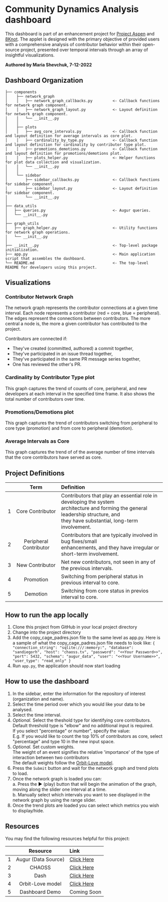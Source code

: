 # Community Dynamics Analysis dashboard 

This dashboard is part of an enhancement project for [Project Aspen](https://github.com/oss-aspen) and [8Knot](https://github.com/oss-aspen/8Knot). 
The applet is designed with the primary objective of provided users with a comprehensive analysis of contributor behavior within their open-source project, 
presented over temporal intervals through an array of insightful visualizations.

**Authored by Maria Shevchuk, 7-12-2022**

## Dashboard Organization

    ├── components
    │    ├── network_graph
    │    │   ├── network_graph_callbacks.py         <- Callback functions for network graph component.
    │    │   ├── network_graph_layout.py            <- Layout definition for network graph component.
    │    │   └── __init__.py
    │    │
    │    ├── plots 
    │    │   ├── avg_core_intervals.py              <- Callback function and layout definition for average intervals as core plot. 
    │    │   ├── cardinality_by_type.py             <- Callback function and layout definition for cardinality by contributor type plot. 
    │    │   ├── promotions_demotions.py            <- Callback function and layout definition for promotions/demotions plot.
    │    │   ├── plots_helper.py                    <- Helper functions for plot data collection and visualization.
    │    │   └── __init__.py
    │    │
    │    └── sidebar
    │        ├── sidebar_callbacks.py               <- Callback functions for sidebar component.
    │        ├── sidebar_layout.py                  <- Layout definition for sidebar component.
    │        └── __init__.py
    │
    ├── data_utils
    │   ├── queries.py                              <- Augur queries. 
    │   └── __init__.py                            
    │
    ├── graph_utils 
    │   ├── graph_helper.py                         <- Utility functions for network graph operations.
    │   └── __init__.py
    │
    ├── __init__.py                                 <- Top-level package initialization.
    ├── app.py                                      <- Main application script that assembles the dashboard.
    └── README.md                                   <- The top-level README for developers using this project.

## Visualizations
### Contributor Network Graph 
The network graph represents the contributor connections at a given time interval. Each node represents a contributor (red =  core, blue = peripheral). The edges represent the connections between contributors. The more central a node is, the more a given contributor has contributed to the project.

Contributors are connected if:

- They've created (committed, authored) a commit together,
- They've participated in an issue thread together,
- They've participated in the same PR message series together,
- One has reviewed the other's PR.

### Cardinality by Contributor Type plot
This graph captures the trend of counts of core, peripheral, and new developers at each interval in the specified time frame. It also shows the total number of contributors over time. 

### Promotions/Demotions plot
This graph captures the trend of contributors switching from peripheral to core type (promotion) and from core to peripheral (demotion).

### Average Intervals as Core
This graph captures the trend of of the average number of time intervals that the core contributors have served as core.

## Project Definitions
|  | **Term**                                       |                          Definition                                   |
|-:|:----------------------------------------------------------------------------------------------------------------------:|:---------------------------------------------------------------------------------------------------------------------------|
| 1| Core Contributor                               | Contributors that play an essential role in developing the system <br> architecture and forming the general leadership structure, and <br>they have substantial, long-term involvement.                      |
| 2| Peripheral Contributor                         | Contributors that are typically involved in bug fixes/small <br> enhancements, and they have irregular or short-term involvement.                      |
| 3| New Contributor                                | Net new contributors, not seen in any of the previous intervals.                     |
| 4| Promotion                                      | Switching from peripheral status in previous interval to core.                           |
| 5| Demotion                                       | Switching from core status in previos interval to core. |


## How to run the app locally
1. Clone this project from GitHub in your local project directory
2. Change into the project directory
3. Add the copy_cage_padres.json file to the same level as app.py. Here is a sample of what the copy_cage_padres.json file needs to look like:
    `
    {
        "connection_string": "sqlite:///:memory:",
        "database": "sandiegorh",
        "host": "chaoss.tv",
        "password": "<<Your Password>>",
        "port": 5432,
        "schema": "augur_data",
        "user": "<<Your Username>>",
        "user_type": "read_only"
    }
    `
4. Run `app.py`, the application should now start loading

## How to use the dashboard
1. In the sidebar, enter the information for the repository of interest (organization and name).
2. Select the time period over which you would like your data to be analysed. 
3. Select the time interval.
4. *Optional.* Select the theshold type for identifying core contributors. <br>
    Default threshold type is "elbow" and no additional input is required. <br>
    If you select "percentage" or number", specify the value: <br>
        E.g. If you would like to count the top 10% of contributors as core, select "percentage" and type 10 in the new input space. <br>
5. *Optional.* Set custom weights.  <br>
    The weight of an event signifies the relative 'importance' of the type of interaction between two contributors  <br>
    The default weights follow the [Orbit-Love model](https://orbitmodel.com/).
6. Press the `Submit` button and wait for the network graph and trend plots to load. 
7. Once the network graph is loaded you can: <br>
    a. Press the ▶️ (play) button that will begin the animation of the graph, moving along the slider one interval at a time.<br>
    b. Manually select which intervals you want to see displayed in the network graph by using the range slider. 
8. Once the trend plots are loaded you can select which metrics you wish to display/hide. 

## Resources
You may find the following resources helpful for this project:

|  | **Resource**                                   |                                Link                                   |
|-:|:----------------------------------------------------------------------------------------------------------------------:|:---------------------------------------------------------------------------------------------------------------------------|
| 1| Augur (Data Source)                            | [Click Here](https://github.com/chaoss/augur)                         |
| 2| CHAOSS                                         | [Click Here](https://chaoss.community/)                               |
| 3| Dash                                           | [Click Here](https://dash.plotly.com/)                                |
| 4| Orbit-Love model                               | [Click Here](https://orbitmodel.com/)                                 |
| 5| Dashboard Demo                                 | Coming Soon |


